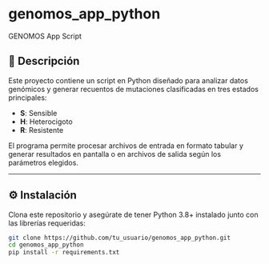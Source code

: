 # genomos_app_python

GENOMOS App Script

## 📌 Descripción
Este proyecto contiene un script en Python diseñado para analizar datos genómicos y generar recuentos de mutaciones clasificadas en tres estados principales:

- **S**: Sensible  
- **H**: Heterocigoto  
- **R**: Resistente  

El programa permite procesar archivos de entrada en formato tabular y generar resultados en pantalla o en archivos de salida según los parámetros elegidos.

---

## ⚙️ Instalación
Clona este repositorio y asegúrate de tener Python 3.8+ instalado junto con las librerías requeridas:

```bash
git clone https://github.com/tu_usuario/genomos_app_python.git
cd genomos_app_python
pip install -r requirements.txt
